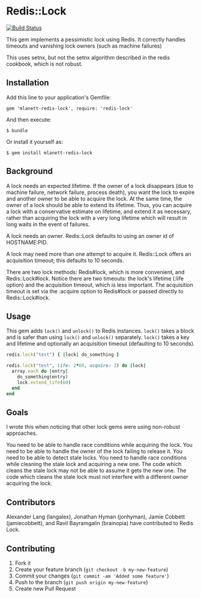 # Redis::Lock

[![Build Status](https://secure.travis-ci.org/langalex/redis-lock.png?branch=master)](http://travis-ci.org/langalex/redis-lock)


This gem implements a pessimistic lock using Redis.
It correctly handles timeouts and vanishing lock owners (such as machine failures)

This uses setnx, but not the setnx algorithm described in the redis cookbook, which is not robust.

## Installation

Add this line to your application's Gemfile:

    gem 'mlanett-redis-lock', require: 'redis-lock'

And then execute:

    $ bundle

Or install it yourself as:

    $ gem install mlanett-redis-lock

## Background

A lock needs an expected lifetime.
If the owner of a lock disappears (due to machine failure, network failure, process death),
you want the lock to expire and another owner to be able to acquire the lock.
At the same time, the owner of a lock should be able to extend its lifetime.
Thus, you can acquire a lock with a conservative estimate on lifetime, and extend it as necessary,
rather than acquiring the lock with a very long lifetime which will result in long waits in the event of failures.

A lock needs an owner. Redis::Lock defaults to using an owner id of HOSTNAME:PID.

A lock may need more than one attempt to acquire it. Redis::Lock offers an acquisition timeout; this defaults to 10 seconds.

There are two lock methods: Redis#lock, which is more convenient, and Redis::Lock#lock.
Notice there are two timeouts: the lock's lifetime (:life option) and the acquisition timeout, which is less important.
The acquisition timeout is set via the :acquire option to Redis#lock or passed directly to Redis::Lock#lock.

## Usage

This gem adds `lock()` and `unlock()` to Redis instances.
`lock()` takes a block and is safer than using `lock()` and `unlock()` separately.
`lock()` takes a key and lifetime and optionally an acquisition timeout (defaulting to 10 seconds).

``` ruby
redis.lock("test") { |lock| do_something }

redis.lock("test", life: 2*60, acquire: 2) do |lock|
  array.each do |entry|
    do_something(entry)
    lock.extend_life(60)
  end
end
```
## Goals

I wrote this when noticing that other lock gems were using non-robust approaches.

You need to be able to handle race conditions while acquiring the lock.
You need to be able to handle the owner of the lock failing to release it.
You need to be able to detect stale locks.
You need to handle race conditions while cleaning the stale lock and acquiring a new one.
The code which cleans the stale lock may not be able to assume it gets the new one.
The code which cleans the stale lock must not interfere with a different owner acquiring the lock.

## Contributors

Alexander Lang (langalex), Jonathan Hyman (jonhyman), Jamie Cobbett (jamiecobbett), and Ravil Bayramgalin (brainopia) have contributed to Redis Lock.

## Contributing

1. Fork it
2. Create your feature branch (`git checkout -b my-new-feature`)
3. Commit your changes (`git commit -am 'Added some feature'`)
4. Push to the branch (`git push origin my-new-feature`)
5. Create new Pull Request

